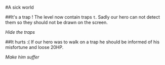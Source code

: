 #A sick world

##It's a trap !
The level now contain traps `t`. Sadly our hero can not detect them so they should not be drawn on the screen.

*Hide the traps*

##It hurts :(
If our hero was to walk on a trap he should be informed of his misfortune and loose 20HP.

*Make him suffer*
